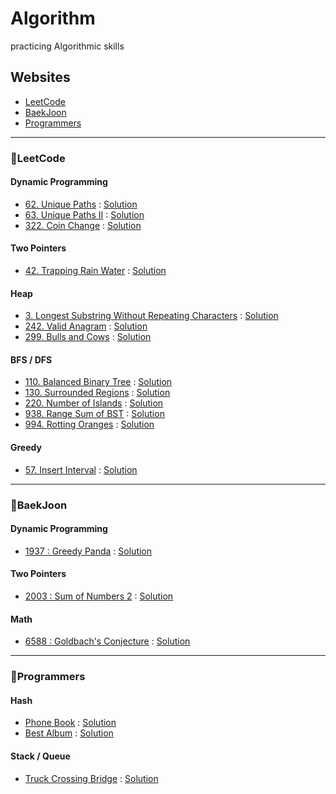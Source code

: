 # Algorithm 
practicing Algorithmic skills

## Websites
- [LeetCode](https://leetcode.com/)
- [BaekJoon](https://www.acmicpc.net/)
- [Programmers](https://programmers.co.kr/learn/challenges)

<hr/>

### 📍LeetCode

#### Dynamic Programming
- [62. Unique Paths](https://leetcode.com/problems/unique-paths/) : [Solution](https://github.com/jiselectric/Algorithm/blob/main/LeetCode/Dynamic%20Programming/62.%20Unique%20Paths.ipynb)
- [63. Unique Paths II](https://leetcode.com/problems/unique-paths-ii/) : [Solution](https://github.com/jiselectric/Algorithm/blob/main/LeetCode/Dynamic%20Programming/63.%20Unique%20Paths%20II.ipynb)
- [322. Coin Change](https://leetcode.com/problems/coin-change/) : [Solution](https://github.com/jiselectric/Algorithm/blob/main/LeetCode/Dynamic%20Programming/322.%20Coin%20Change.ipynb)

#### Two Pointers 
- [42. Trapping Rain Water](https://leetcode.com/problems/trapping-rain-water/) : [Solution](https://github.com/jiselectric/Algorithm/blob/main/LeetCode/Two%20Pointers/42.%20Trapping%20Rain%20Water.ipynb)

#### Heap
- [3. Longest Substring Without Repeating Characters](https://leetcode.com/problems/longest-substring-without-repeating-characters/) : [Solution](https://github.com/jiselectric/Algorithm/blob/main/LeetCode/Heap/3.%20Longest%20Substring%20Without%20Repeating%20Characters.ipynb)
- [242. Valid Anagram](https://leetcode.com/problems/valid-anagram/) : [Solution](https://github.com/jiselectric/Algorithm/blob/main/LeetCode/Heap/242.%20Valid%20Anagram.ipynb)
- [299. Bulls and Cows](https://leetcode.com/problems/bulls-and-cows/) : [Solution](https://github.com/jiselectric/Algorithm/blob/main/LeetCode/Heap/299.%20Bulls%20and%20Cows.ipynb)


#### BFS / DFS
- [110. Balanced Binary Tree](https://leetcode.com/problems/balanced-binary-tree/) : [Solution](https://github.com/jiselectric/Algorithm/blob/main/LeetCode/BFS:DFS/110.%20Balanced%20Binary%20Tree.ipynb)
- [130. Surrounded Regions](https://leetcode.com/problems/surrounded-regions/) : [Solution](https://github.com/jiselectric/Algorithm/blob/main/LeetCode/BFS:DFS/130.%20Surrounded%20Regions.ipynb)
- [220. Number of Islands](https://leetcode.com/problems/number-of-islands/) : [Solution](https://github.com/jiselectric/Algorithm/blob/main/LeetCode/BFS:DFS/200.%20Number%20of%20Islands.ipynb)
- [938. Range Sum of BST](https://leetcode.com/problems/range-sum-of-bst/) : [Solution](https://github.com/jiselectric/Algorithm/blob/main/LeetCode/BFS:DFS/938.%20Range%20Sum%20of%20BST.ipynb)
- [994. Rotting Oranges](https://leetcode.com/problems/rotting-oranges/) : [Solution](https://github.com/jiselectric/Algorithm/blob/main/LeetCode/BFS:DFS/994.%20Rotting%20Oranges.ipynb)

#### Greedy
- [57. Insert Interval](https://leetcode.com/problems/insert-interval/) : [Solution](https://github.com/jiselectric/Algorithm/blob/main/LeetCode/Greedy/57.%20Insert%20Interval.ipynb)
<hr/>

### 📍BaekJoon

#### Dynamic Programming
- [1937 : Greedy Panda](https://www.acmicpc.net/problem/1937) : [Solution](https://github.com/jiselectric/Algorithm/blob/main/Baekjoon/Dynamic%20Programming/greedyPanda.cpp)

#### Two Pointers
- [2003 : Sum of Numbers 2](https://www.acmicpc.net/problem/2003) : [Solution](https://github.com/jiselectric/Algorithm/blob/main/Baekjoon/Two%20Pointers/SumOfNums2.cpp)

#### Math
- [6588 : Goldbach's Conjecture](https://www.acmicpc.net/problem/6588) : [Solution](https://github.com/jiselectric/Algorithm/blob/main/Baekjoon/Math/goldbachConjecture.cpp)

<hr/>

### 📍Programmers

#### Hash
- [Phone Book](https://programmers.co.kr/learn/courses/30/lessons/42577) : [Solution](https://github.com/jiselectric/Algorithm/blob/main/Programmers/Hash/Phonebook.ipynb)
- [Best Album](https://programmers.co.kr/learn/courses/30/lessons/42579) : [Solution](https://github.com/jiselectric/Algorithm/blob/main/Programmers/Hash/Best%20Album.ipynb)

#### Stack / Queue
- [Truck Crossing Bridge](https://programmers.co.kr/learn/courses/30/lessons/42583) : [Solution](https://github.com/jiselectric/Algorithm/blob/main/Programmers/Stack%20:%20Queue/truckCrossingBridge.ipynb)
